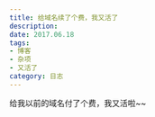 ```yaml
---
title: 给域名续了个费，我又活了
description:
date: 2017.06.18
tags:
- 博客
- 杂项
- 又活了
category: 日志
---
```

给我以前的域名付了个费，我又活啦~~
